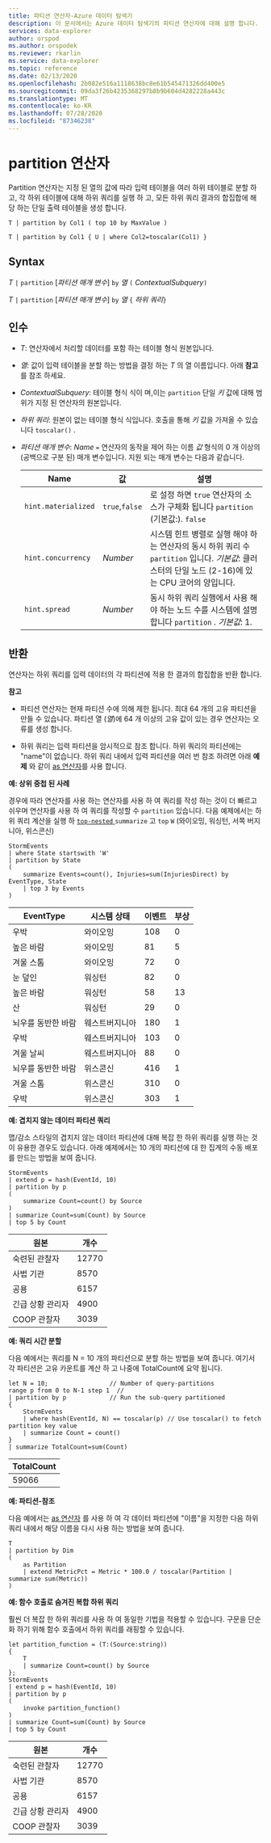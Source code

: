 ```yaml
---
title: 파티션 연산자-Azure 데이터 탐색기
description: 이 문서에서는 Azure 데이터 탐색기의 파티션 연산자에 대해 설명 합니다.
services: data-explorer
author: orspod
ms.author: orspodek
ms.reviewer: rkarlin
ms.service: data-explorer
ms.topic: reference
ms.date: 02/13/2020
ms.openlocfilehash: 2b082e516a1118638bc8e61b545471326dd400e5
ms.sourcegitcommit: 09da3f26b4235368297b8b9b604d4282228a443c
ms.translationtype: MT
ms.contentlocale: ko-KR
ms.lasthandoff: 07/28/2020
ms.locfileid: "87346238"
---
```

# <a name="partition-operator"></a>partition 연산자

Partition 연산자는 지정 된 열의 값에 따라 입력 테이블을 여러 하위 테이블로 분할 하 고, 각 하위 테이블에 대해 하위 쿼리를 실행 하 고, 모든 하위 쿼리 결과의 합집합에 해당 하는 단일 출력 테이블을 생성 합니다. 

```kusto
T | partition by Col1 ( top 10 by MaxValue )

T | partition by Col1 { U | where Col2=toscalar(Col1) }
```

## <a name="syntax"></a>Syntax

*T* `|` `partition` [*파티션 매개 변수*] `by` *열* `(` *ContextualSubquery*`)`

*T* `|` `partition` [*파티션 매개 변수*] `by` *열* `{` *하위 쿼리*`}`

## <a name="arguments"></a>인수

* *T*: 연산자에서 처리할 데이터를 포함 하는 테이블 형식 원본입니다.

* *열*: 값이 입력 테이블을 분할 하는 방법을 결정 하는 *T* 의 열 이름입니다. 아래 **참고** 를 참조 하세요.

* *ContextualSubquery*: 테이블 형식 식이 며,이는 `partition` 단일 *키* 값에 대해 범위가 지정 된 연산자의 원본입니다.

* *하위 쿼리*: 원본이 없는 테이블 형식 식입니다. 호출을 통해 *키* 값을 가져올 수 있습니다 `toscalar()` .

* *파티션 매개 변수*: *Name* `=` 연산자의 동작을 제어 하는 이름 *값* 형식의 0 개 이상의 (공백으로 구분 된) 매개 변수입니다. 지원 되는 매개 변수는 다음과 같습니다.

  |Name               |값         |설명|
  |-------------------|---------------|-----------|
  |`hint.materialized`|`true`,`false` |로 설정 하면 `true` 연산자의 소스가 구체화 됩니다 `partition` (기본값:). `false`|
  |`hint.concurrency`|*Number*|시스템 힌트 병렬로 실행 해야 하는 연산자의 동시 하위 쿼리 수 `partition` 입니다. *기본값*: 클러스터의 단일 노드 (2-16)에 있는 CPU 코어의 양입니다.|
  |`hint.spread`|*Number*|동시 하위 쿼리 실행에서 사용 해야 하는 노드 수를 시스템에 설명 합니다 `partition` . *기본값*: 1.|

## <a name="returns"></a>반환

연산자는 하위 쿼리를 입력 데이터의 각 파티션에 적용 한 결과의 합집합을 반환 합니다.

**참고**

* 파티션 연산자는 현재 파티션 수에 의해 제한 됩니다.
  최대 64 개의 고유 파티션을 만들 수 있습니다.
  파티션 열 (*열*)에 64 개 이상의 고유 값이 있는 경우 연산자는 오류를 생성 합니다.

* 하위 쿼리는 입력 파티션을 암시적으로 참조 합니다. 하위 쿼리의 파티션에는 "name"이 없습니다. 하위 쿼리 내에서 입력 파티션을 여러 번 참조 하려면 아래 **예제** 와 같이 [as 연산자](asoperator.md)를 사용 합니다.

**예: 상위 중첩 된 사례**

경우에 따라 연산자를 사용 하는 연산자를 사용 하 여 쿼리를 작성 하는 것이 더 빠르고 쉬우며 연산자를 사용 하 여 쿼리를 작성할 수 `partition` 있습니다. 다음 예제에서는 하위 쿼리 계산을 실행 하 [ `top-nested` ](topnestedoperator.md) `summarize` 고 `top` `W` (와이오밍, 워싱턴, 서쪽 버지니아, 위스콘신)

<!-- csl: https://help.kusto.windows.net:443/Samples -->
```kusto
StormEvents
| where State startswith 'W'
| partition by State 
(
    summarize Events=count(), Injuries=sum(InjuriesDirect) by EventType, State
    | top 3 by Events 
) 

```
|EventType|시스템 상태|이벤트|부상|
|---|---|---|---|
|우박|와이오밍|108|0|
|높은 바람|와이오밍|81|5|
|겨울 스톰|와이오밍|72|0|
|눈 덮인|워싱턴|82|0|
|높은 바람|워싱턴|58|13|
|산|워싱턴|29|0|
|뇌우를 동반한 바람|웨스트버지니아|180|1|
|우박|웨스트버지니아|103|0|
|겨울 날씨|웨스트버지니아|88|0|
|뇌우를 동반한 바람|위스콘신|416|1|
|겨울 스톰|위스콘신|310|0|
|우박|위스콘신|303|1|

**예: 겹치지 않는 데이터 파티션 쿼리**

맵/감소 스타일의 겹치지 않는 데이터 파티션에 대해 복잡 한 하위 쿼리를 실행 하는 것이 유용한 경우도 있습니다. 아래 예제에서는 10 개의 파티션에 대 한 집계의 수동 배포를 만드는 방법을 보여 줍니다.

<!-- csl: https://help.kusto.windows.net:443/Samples -->
```kusto
StormEvents
| extend p = hash(EventId, 10)
| partition by p
(
    summarize Count=count() by Source 
)
| summarize Count=sum(Count) by Source
| top 5 by Count
```

|원본|개수|
|---|---|
|숙련된 관찰자|12770|
|사법 기관|8570|
|공용|6157|
|긴급 상황 관리자|4900|
|COOP 관찰자|3039|

**예: 쿼리 시간 분할**

다음 예에서는 쿼리를 N = 10 개의 파티션으로 분할 하는 방법을 보여 줍니다. 여기서 각 파티션은 고유 카운트를 계산 하 고 나중에 TotalCount에 요약 됩니다.

<!-- csl: https://help.kusto.windows.net/Samples -->
```kusto
let N = 10;                 // Number of query-partitions
range p from 0 to N-1 step 1  // 
| partition by p            // Run the sub-query partitioned 
{
    StormEvents 
    | where hash(EventId, N) == toscalar(p) // Use toscalar() to fetch partition key value
    | summarize Count = count()
}
| summarize TotalCount=sum(Count) 
```

|TotalCount|
|---|
|59066|


**예: 파티션-참조**

다음 예에서는 [as 연산자](asoperator.md) 를 사용 하 여 각 데이터 파티션에 "이름"을 지정한 다음 하위 쿼리 내에서 해당 이름을 다시 사용 하는 방법을 보여 줍니다.

```kusto
T
| partition by Dim
(
    as Partition
    | extend MetricPct = Metric * 100.0 / toscalar(Partition | summarize sum(Metric))
)
```

**예: 함수 호출로 숨겨진 복합 하위 쿼리**

훨씬 더 복잡 한 하위 쿼리를 사용 하 여 동일한 기법을 적용할 수 있습니다. 구문을 단순화 하기 위해 함수 호출에서 하위 쿼리를 래핑할 수 있습니다.

<!-- csl: https://help.kusto.windows.net:443/Samples -->
```kusto
let partition_function = (T:(Source:string)) 
{
    T
    | summarize Count=count() by Source
};
StormEvents
| extend p = hash(EventId, 10)
| partition by p
(
    invoke partition_function()
)
| summarize Count=sum(Count) by Source
| top 5 by Count
```

|원본|개수|
|---|---|
|숙련된 관찰자|12770|
|사법 기관|8570|
|공용|6157|
|긴급 상황 관리자|4900|
|COOP 관찰자|3039|